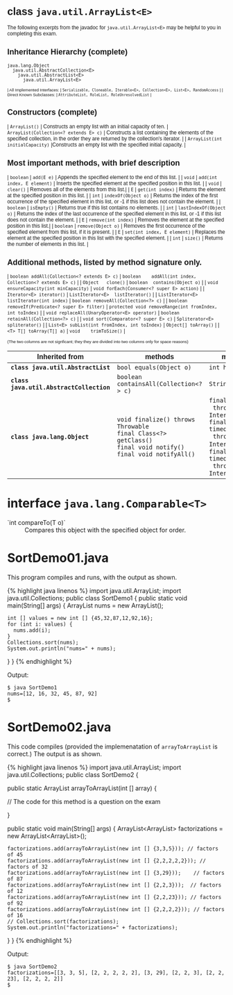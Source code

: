 <div style="font-size:85%; font-family: Arial Narrow, sans-serif;" markdown="1">

# class `java.util.ArrayList<E>`

The following excerpts from the javadoc for `java.util.ArrayList<E>` may be
helpful to you in completing this exam. 

## Inheritance Hierarchy (complete)

```
java.lang.Object
  java.util.AbstractCollection<E>
    java.util.AbstractList<E>
      java.util.ArrayList<E>
```

<div markdown="1" style="font-size: 80%; font-family: Arial Narrow, sans-serif;"
   class="hanging-indent-table">

| All Implemented Interfaces: | `Serializable, Cloneable, Iterable<E>, Collection<E>, List<E>, RandomAccess` |
| Direct Known Subclasses: | `AttributeList, RoleList, RoleUnresolvedList` |

</div>

## Constructors (complete)

<div markdown="1" class="hanging-indent-table">

| `ArrayList()` | Constructs an empty list with an initial capacity of ten.
| `ArrayList(Collection<? extends E> c)` | Constructs a list containing the elements of the specified collection, in the order they are returned by the collection's iterator. |
| `ArrayList(int initialCapacity)` |Constructs an empty list with the specified initial capacity. |

</div>

## Most important methods, with brief description

<div markdown="1" class="hanging-indent-table">

| `boolean` | `add(E e)` | Appends the specified element to the end of this list. |
| `void` | `add(int index, E element)` | Inserts the specified element at the specified position in this list. |
| `void` | `clear()` | Removes all of the elements from this list.|
| `E` | `get(int index)` | Returns the element at the specified position in this list. |
| `int` | `indexOf(Object o)` | Returns the index of the first occurrence of the specified element in this list, or -1 if this list does not contain the element. |
| `boolean` | `isEmpty()` | Returns true if this list contains no elements. |
| `int`	|  `lastIndexOf(Object o)` | Returns the index of the last occurrence of the specified element in this list, or -1 if this list does not contain the element. |
| `E` | `remove(int index)` | Removes the element at the specified position in this list.|
| `boolean` | `remove(Object o)` | Removes the first occurrence of the specified element from this list, if it is present. |
| `E` | `set(int index, E element)` | Replaces the element at the specified position in this list with the specified element. |
| `int` | `size()` | Returns the number of elements in this list. |

</div>

## Additional methods, listed by method signature only.

<div markdown="1" class="hanging-indent-table">

| `boolean addAll(Collection<? extends E> c)` | `boolean	addAll(int index, Collection<? extends E> c)` |
| `Object   clone()` |  `boolean  contains(Object o)` |
| `void	   ensureCapacity(int minCapacity)` | `void forEach(Consumer<? super E> action)` |
| `Iterator<E> iterator()` | `ListIterator<E>  listIterator()` |
| `ListIterator<E> listIterator(int index)` | `boolean removeAll(Collection<?> c)` |
| `boolean removeIf(Predicate<? super E> filter)` | `protected void removeRange(int fromIndex, int toIndex)` |
| `void replaceAll(UnaryOperator<E> operator)` | `boolean retainAll(Collection<?> c)` |
| `void	sort(Comparator<? super E> c)` | `Spliterator<E>  spliterator()` |
| `List<E> subList(int fromIndex, int toIndex)` | `Object[] toArray()` |
| `<T> T[] toArray(T[] a)` | `void    trimToSize()` |

</div>


<p style="font-size:80%">(The two columns are not signficant; they they are divided into two columns
only for space reasons)</p>

<div markdown="1" >

| Inherited from | methods | more methods |
|----------------|---------|--------------|
| <strong>`class java.util.AbstractList`</strong> | `bool equals(Object o)` | `int hashCode()` |
| <strong>`class java.util.AbstractCollection`</strong> | `boolean containsAll(Collection<?> c)` | `String toString()` |
| <strong>`class java.lang.Object` </strong>| `void finalize() throws Throwable` <br> `final Class<?> getClass()` <br> `final void notify()` <br > `final void notifyAll()` | `final void wait()`<br>&nbsp;&nbsp;`throws InterruptedException` <br > `final void wait(long timeout)`<br>&nbsp;&nbsp;`throws InterruptedException`,<br >`final void wait(long timeout,int nanos)`<br>&nbsp;&nbsp;`throws InterruptedException`|

</div>

</div>

<p class="page-break-before">
</p>

# interface `java.lang.Comparable<T>`

<dl>
<dt markdown="1"> `int compareTo(T o)`
</dt>
<dd>Compares this object with the specified object for order.
</dd>
</dl>

# SortDemo01.java

This program compiles and runs, with the output as shown.

{% highlight java linenos %}
import java.util.ArrayList;
import java.util.Collections;
public class SortDemo1 {
  public static void main(String[] args) {
    ArrayList<Integer> nums = new ArrayList<Integer>();
    
    int [] values = new int [] {45,32,87,12,92,16};
    for (int i: values) { 
      nums.add(i); 
    }
    Collections.sort(nums);
    System.out.println("nums=" + nums);
  }
}
{% endhighlight %}

Output:

```
$ java SortDemo1
nums=[12, 16, 32, 45, 87, 92]
$ 
```

# SortDemo02.java

This code compiles (provided the implemenatation of `arrayToArrayList` is
correct.)  The output is as shown.

{% highlight java linenos %}
import java.util.ArrayList;
import java.util.Collections;
public class SortDemo2 {

  public static ArrayList<Integer> arrayToArrayList(int [] array) {

  // The code for this method is a question on the exam
  
  }

  public static void main(String[] args) {
    ArrayList<ArrayList<Integer>> factorizations = new ArrayList<ArrayList<Integer>>();

    factorizations.add(arrayToArrayList(new int [] {3,3,5})); // factors of 45
    factorizations.add(arrayToArrayList(new int [] {2,2,2,2,2})); // factors of 32
    factorizations.add(arrayToArrayList(new int [] {3,29}));    // factors of 87
    factorizations.add(arrayToArrayList(new int [] {2,2,3}));  // factors of 12
    factorizations.add(arrayToArrayList(new int [] {2,2,23})); // factors of 92
    factorizations.add(arrayToArrayList(new int [] {2,2,2,2})); // factors of 16
    // Collections.sort(factorizations);
    System.out.println("factorizations=" + factorizations);
  }
}
{% endhighlight %}

Output:
```
$ java SortDemo2
factorizations=[[3, 3, 5], [2, 2, 2, 2, 2], [3, 29], [2, 2, 3], [2, 2, 23], [2, 2, 2, 2]]
$ 
```
